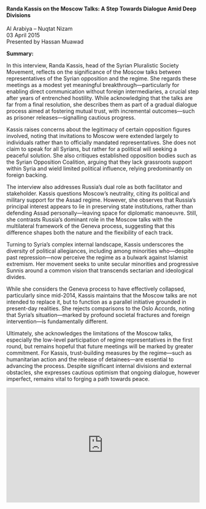 <h4>Randa Kassis on the Moscow Talks: A Step Towards Dialogue Amid Deep Divisions</h4>

Al Arabiya – Nuqtat Nizam  
03 April 2015  
Presented by Hassan Muawad  

<b>Summary:</b>

In this interview, Randa Kassis, head of the Syrian Pluralistic Society Movement, reflects on the significance of the Moscow talks between representatives of the Syrian opposition and the regime. She regards these meetings as a modest yet meaningful breakthrough—particularly for enabling direct communication without foreign intermediaries, a crucial step after years of entrenched hostility. While acknowledging that the talks are far from a final resolution, she describes them as part of a gradual dialogue process aimed at fostering mutual trust, with incremental outcomes—such as prisoner releases—signalling cautious progress.

Kassis raises concerns about the legitimacy of certain opposition figures involved, noting that invitations to Moscow were extended largely to individuals rather than to officially mandated representatives. She does not claim to speak for all Syrians, but rather for a political will seeking a peaceful solution. She also critiques established opposition bodies such as the Syrian Opposition Coalition, arguing that they lack grassroots support within Syria and wield limited political influence, relying predominantly on foreign backing.

The interview also addresses Russia’s dual role as both facilitator and stakeholder. Kassis questions Moscow’s neutrality, citing its political and military support for the Assad regime. However, she observes that Russia’s principal interest appears to lie in preserving state institutions, rather than defending Assad personally—leaving space for diplomatic manoeuvre. Still, she contrasts Russia’s dominant role in the Moscow talks with the multilateral framework of the Geneva process, suggesting that this difference shapes both the nature and the flexibility of each track.

Turning to Syria’s complex internal landscape, Kassis underscores the diversity of political allegiances, including among minorities who—despite past repression—now perceive the regime as a bulwark against Islamist extremism. Her movement seeks to unite secular minorities and progressive Sunnis around a common vision that transcends sectarian and ideological divides.

While she considers the Geneva process to have effectively collapsed, particularly since mid-2014, Kassis maintains that the Moscow talks are not intended to replace it, but to function as a parallel initiative grounded in present-day realities. She rejects comparisons to the Oslo Accords, noting that Syria’s situation—marked by profound societal fractures and foreign intervention—is fundamentally different.

Ultimately, she acknowledges the limitations of the Moscow talks, especially the low-level participation of regime representatives in the first round, but remains hopeful that future meetings will be marked by greater commitment. For Kassis, trust-building measures by the regime—such as humanitarian action and the release of detainees—are essential to advancing the process. Despite significant internal divisions and external obstacles, she expresses cautious optimism that ongoing dialogue, however imperfect, remains vital to forging a path towards peace.

<p></p>
<center>
<div style="display: flex; justify-content: center; position:relative;width: 100%;height: 300px;"><iframe
    src="https://iframe.mediadelivery.net/embed/460223/226491fb-6d05-469a-baa5-6f05e9b05ad5?autoplay=false&loop=false&muted=false&preload=true&responsive=true"
    loading="lazy" style="border:0;height:100%;width: 520px;"
    allow="accelerometer;gyroscope;autoplay;encrypted-media;picture-in-picture;" allowfullscreen="true"></iframe>
</div>
</center>  
<p></p>	
